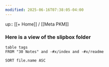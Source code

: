 ```yaml
---
modified: 2025-06-16T07:38:05-04:00
---
```

up:: [[+ Home]] / [[Meta PKM]]

### Here is a view of the slipbox folder

``` dataview
table tags
FROM "30 Notes" and -#x/index and -#x/readme

SORT file.name ASC
```
